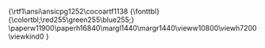 {\rtf1\ansi\ansicpg1252\cocoartf1138
{\fonttbl}
{\colortbl;\red255\green255\blue255;}
\paperw11900\paperh16840\margl1440\margr1440\vieww10800\viewh7200\viewkind0
}